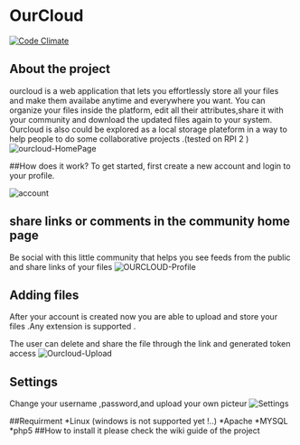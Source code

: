 # OurCloud
[![Code Climate](https://codeclimate.com/repos/5780136c093b460089003cc7/badges/8781df0ad56ba204be61/gpa.svg)](https://codeclimate.com/repos/5780136c093b460089003cc7/feed)
## About the project
ourcloud is a web application that lets you effortlessly store all your files and make them availabe anytime and everywhere you want. You can organize your files inside the platform, edit all their attributes,share it with your community and download the updated files again to your system.
Ourcloud is also could be explored as a local storage plateform in a way to help people to do some collaborative projects .(tested on RPI 2 )
![ourcloud-HomePage](http://i.imgur.com/4U0m1y5.png)

##How does it work?
To get started, first create a new account and login to your profile.
 
![account](http://i.imgur.com/tFDODq6.png)

## share links or comments in the community home page
Be social with this little community that helps you see feeds from the public and share links of your files
![OURCLOUD-Profile](http://i.imgur.com/SBnzhb1.png)

## Adding files
After your account is created now you are able to upload and store your files .Any extension is supported .

The user can delete and share the file through the link and generated token access
![Ourcloud-Upload](http://i.imgur.com/L3qkfph.png)

## Settings
Change your username ,password,and upload your own picteur
![Settings](http://i.imgur.com/YOGNJTe.png)

##Requirment
*Linux (windows is not supported yet !..) 
*Apache
*MYSQL
*php5
##How to install it
please check the wiki guide of the project
